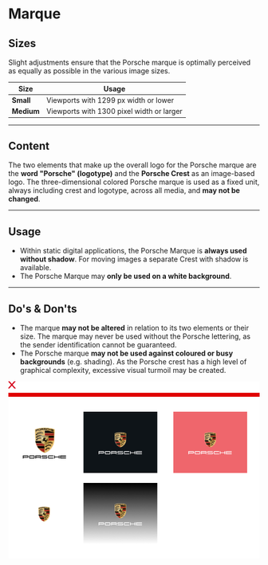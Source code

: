 # Marque

<TableOfContents></TableOfContents>

## Sizes

Slight adjustments ensure that the Porsche marque is optimally perceived as equally as possible in the various image
sizes.

| Size       | Usage                                     |
| ---------- | ----------------------------------------- |
| **Small**  | Viewports with 1299 px width or lower     |
| **Medium** | Viewports with 1300 pixel width or larger |

---

## Content

The two elements that make up the overall logo for the Porsche marque are the **word "Porsche" (logotype)** and the
**Porsche Crest** as an image-based logo. The three-dimensional colored Porsche marque is used as a fixed unit, always
including crest and logotype, across all media, and **may not be changed**.

---

## Usage

- Within static digital applications, the Porsche Marque is **always used without shadow**. For moving images a separate
  Crest with shadow is available.
- The Porsche Marque may **only be used on a white background**.

---

## Do's & Don'ts

- The marque **may not be altered** in relation to its two elements or their size. The marque may never be used without
  the Porsche lettering, as the sender identification cannot be guaranteed.
- The Porsche marque **may not be used against coloured or busy backgrounds** (e.g. shading). As the Porsche crest has a
  high level of graphical complexity, excessive visual turmoil may be created.

![Example for Porsche marque](assets/porsche-marque-donts-01.png)
